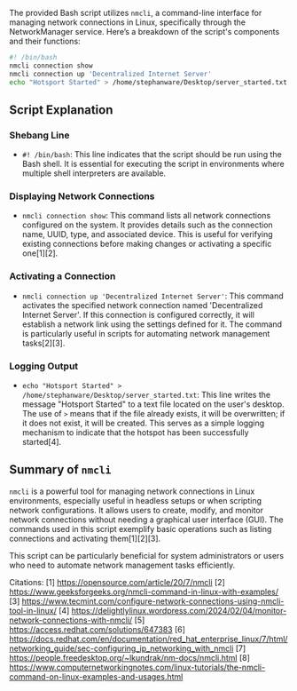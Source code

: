 The provided Bash script utilizes `nmcli`, a command-line interface for managing network connections in Linux, specifically through the NetworkManager service. Here’s a breakdown of the script's components and their functions:

```bash
#! /bin/bash
nmcli connection show
nmcli connection up 'Decentralized Internet Server'
echo "Hotsport Started" > /home/stephanware/Desktop/server_started.txt
```

## Script Explanation

### Shebang Line
- `#! /bin/bash`: This line indicates that the script should be run using the Bash shell. It is essential for executing the script in environments where multiple shell interpreters are available.

### Displaying Network Connections
- `nmcli connection show`: This command lists all network connections configured on the system. It provides details such as the connection name, UUID, type, and associated device. This is useful for verifying existing connections before making changes or activating a specific one[1][2].

### Activating a Connection
- `nmcli connection up 'Decentralized Internet Server'`: This command activates the specified network connection named 'Decentralized Internet Server'. If this connection is configured correctly, it will establish a network link using the settings defined for it. The command is particularly useful in scripts for automating network management tasks[2][3].

### Logging Output
- `echo "Hotsport Started" > /home/stephanware/Desktop/server_started.txt`: This line writes the message "Hotsport Started" to a text file located on the user's desktop. The use of `>` means that if the file already exists, it will be overwritten; if it does not exist, it will be created. This serves as a simple logging mechanism to indicate that the hotspot has been successfully started[4].

## Summary of `nmcli`
`nmcli` is a powerful tool for managing network connections in Linux environments, especially useful in headless setups or when scripting network configurations. It allows users to create, modify, and monitor network connections without needing a graphical user interface (GUI). The commands used in this script exemplify basic operations such as listing connections and activating them[1][2][3]. 

This script can be particularly beneficial for system administrators or users who need to automate network management tasks efficiently.

Citations:
[1] https://opensource.com/article/20/7/nmcli
[2] https://www.geeksforgeeks.org/nmcli-command-in-linux-with-examples/
[3] https://www.tecmint.com/configure-network-connections-using-nmcli-tool-in-linux/
[4] https://delightlylinux.wordpress.com/2024/02/04/monitor-network-connections-with-nmcli/
[5] https://access.redhat.com/solutions/647383
[6] https://docs.redhat.com/en/documentation/red_hat_enterprise_linux/7/html/networking_guide/sec-configuring_ip_networking_with_nmcli
[7] https://people.freedesktop.org/~lkundrak/nm-docs/nmcli.html
[8] https://www.computernetworkingnotes.com/linux-tutorials/the-nmcli-command-on-linux-examples-and-usages.html